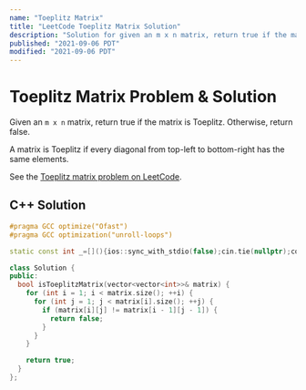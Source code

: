 ```yaml
---
name: "Toeplitz Matrix"
title: "LeetCode Toeplitz Matrix Solution"
description: "Solution for given an m x n matrix, return true if the matrix is Toeplitz. Otherwise, return false. A matrix is Toeplitz if every diagonal from top-left to bottom-right has the same elements."
published: "2021-09-06 PDT"
modified: "2021-09-06 PDT"
---
```


# Toeplitz Matrix Problem & Solution

Given an `m x n` matrix, return true if the matrix is Toeplitz.
Otherwise, return false.

A matrix is Toeplitz if every diagonal from top-left to bottom-right has the same elements.

See the [Toeplitz matrix problem on LeetCode](https://leetcode.com/problems/toeplitz-matrix).

## C++ Solution

```cpp
#pragma GCC optimize("Ofast")
#pragma GCC optimization("unroll-loops")

static const int _=[](){ios::sync_with_stdio(false);cin.tie(nullptr);cout.tie(nullptr);return 0;}();

class Solution {
public:
  bool isToeplitzMatrix(vector<vector<int>>& matrix) {
    for (int i = 1; i < matrix.size(); ++i) {
      for (int j = 1; j < matrix[i].size(); ++j) {
        if (matrix[i][j] != matrix[i - 1][j - 1]) {
          return false;
        }
      }
    }

    return true;
  }
};
```
